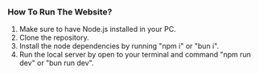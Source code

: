 ### How To Run The Website?

1. Make sure to have Node.js installed in your PC.
2. Clone the repository.
3. Install the node dependencies by running "npm i" or "bun i".
4. Run the local server by open to your terminal and command "npm run dev" or "bun run dev".
